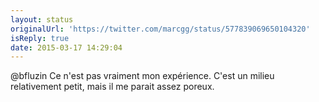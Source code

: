 ```yaml
---
layout: status
originalUrl: 'https://twitter.com/marcgg/status/577839069650104320'
isReply: true
date: 2015-03-17 14:29:04
---
```


@bfluzin Ce n'est pas vraiment mon expérience. C'est un milieu relativement petit, mais il me parait assez poreux.
